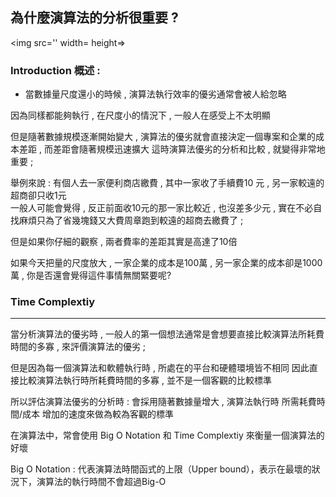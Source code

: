 




## 為什麼演算法的分析很重要 ?

<img src='' width= height=>

### Introduction 概述 :

- 當數據量尺度還小的時候 , 演算法執行效率的優劣通常會被人給忽略

因為同樣都能夠執行 , 在尺度小的情況下 , 一般人在感受上不太明顯

但是隨著數據規模逐漸開始變大 , 演算法的優劣就會直接決定一個專案和企業的成本差距  , 而差距會隨著規模迅速擴大
這時演算法優劣的分析和比較 , 就變得非常地重要 ;


舉例來說 : 有個人去一家便利商店繳費 , 其中一家收了手續費10 元 , 另一家較遠的超商卻只收1元  
一般人可能會覺得 , 反正前面收10元的那一家比較近 , 也沒差多少元 , 
實在不必自找麻煩只為了省幾塊錢又大費周章跑到較遠的超商去繳費了 ;

但是如果你仔細的觀察 , 兩者費率的差距其實是高達了10倍 

如果今天把量的尺度放大 , 一家企業的成本是100萬  , 
另一家企業的成本卻是1000萬 , 你是否還會覺得這件事情無關緊要呢?


### Time Complextiy
---

當分析演算法的優劣時 ,
一般人的第一個想法通常是會想要直接比較演算法所耗費時間的多寡 , 來評價演算法的優劣 ;

但是因為每一個演算法和軟體執行時 , 所處在的平台和硬體環境皆不相同
因此直接比較演算法執行時所耗費時間的多寡 , 並不是一個客觀的比較標準

所以評估演算法優劣的分析時 : 會採用隨著數據量增大 , 演算法執行時  所需耗費時間/成本 增加的速度來做為較為客觀的標準


在演算法中，常會使用 Big O Notation 和 Time Complextiy 來衡量一個演算法的好壞

Big O Notation : 代表演算法時間函式的上限（Upper bound），表示在最壞的狀況下，演算法的執行時間不會超過Big-Ο
